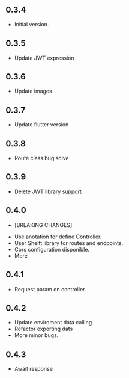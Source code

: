 ## 0.3.4
- Initial version.

## 0.3.5
- Update JWT expression

## 0.3.6
- Update images
## 0.3.7
- Update flutter version
## 0.3.8
- Route class bug solve
## 0.3.9
- Delete JWT library support
## 0.4.0
* [BREAKING CHANGES]
- Use anotation for define Controller.
- User Shelft library for routes and endpoints.
- Cors configuration disponible.
- More
## 0.4.1
- Request param on controller.

## 0.4.2
- Update enviroment data calling
- Refactor exporting dats
- More minor bugs.

## 0.4.3
- Await response